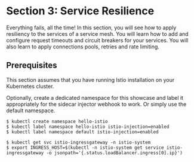 # Section 3: Service Resilience

Everything fails, all the time! In this section, you will see how to apply resiliency to the services of a service mesh. You will learn how to add and configure request timeouts and circuit breakers for your services. You will also learn to apply connections pools, retries and rate limiting.


## Prerequisites

This section assumes that you have running Istio installation on your Kubernetes cluster.

Optionally, create a dedicated namespace for this showcase and label it appropriately for the sidecar injector webhook to work. Or simply use the default namespace.

```
$ kubectl create namespace hello-istio
$ kubectl label namespace hello-istio istio-injection=enabled
$ kubectl label namespace default istio-injection=enabled

$ kubectl get svc istio-ingressgateway -n istio-system
$ export INGRESS_HOST=$(kubectl -n istio-system get service istio-ingressgateway -o jsonpath='{.status.loadBalancer.ingress[0].ip}')
```
